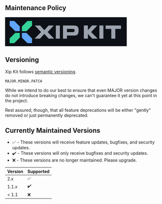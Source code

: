 ## Maintenance Policy

<a href='https://xipkit.com/security'><img src='logo.svg' width='400' alt='Xip Logo' aria-label='xipkit.com' /></a>

## Versioning

Xip Kit follows [semantic versioning](https://semver.org).

```
MAJOR.MINOR.PATCH
```

While we intend to do our best to ensure that even MAJOR version changes do not introduce breaking changes, we can't guarantee it yet at this point in the project.

Rest assured, though, that all feature deprecations will be either "gently" removed or just permanently deprecated.


## Currently Maintained Versions

* :white_check_mark: - These versions will receive feature updates, bugfixes, and security updates.
* :heavy_check_mark: - These versions will only receive bugfixes and security updates.
* :x: - These versions are no longer maintained. Please upgrade.

| Version | Supported          |
| ------- | ------------------ |
| 2.x     | :white_check_mark: |
| 1.1.x   | :heavy_check_mark: |
| < 1.1   | :x:                |
